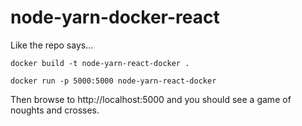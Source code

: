 # node-yarn-docker-react
Like the repo says...

```
docker build -t node-yarn-react-docker .

docker run -p 5000:5000 node-yarn-react-docker
```

Then browse to http://localhost:5000 and you should see a game of noughts and crosses.
